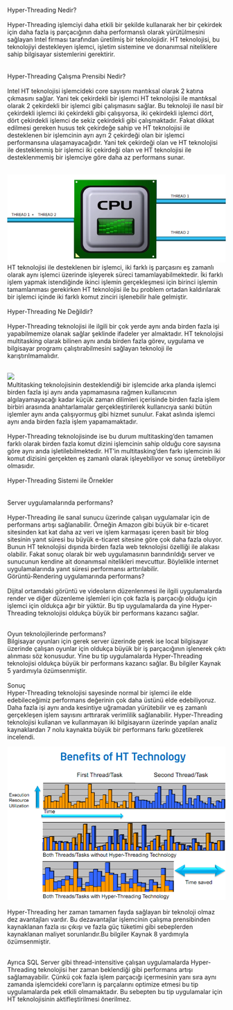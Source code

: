 
Hyper-Threading Nedir?<br><br>
	Hyper-Threading işlemciyi daha etkili bir şekilde kullanarak her bir çekirdek için daha fazla iş parçacığının daha performanslı olarak yürütülmesini sağlayan Intel firması tarafından üretilmiş bir teknolojidir.  HT teknolojisi, bu teknolojiyi destekleyen işlemci, işletim sistemine ve donanımsal niteliklere sahip bilgisayar sistemlerini gerektirir. <br>
<br><br>
Hyper-Threading Çalışma Prensibi Nedir?<br><br>
	Intel HT teknolojisi işlemcideki core sayısını mantıksal olarak 2 katına çıkmasını sağlar. Yani tek çekirdekli bir işlemci HT teknolojisi ile mantıksal olarak 2 çekirdekli bir işlemci gibi çalışmasını sağlar. Bu teknoloji ile nasıl bir çekirdekli işlemci iki çekirdekli gibi çalışıyorsa, iki çekirdekli işlemci dört, dört çekirdekli işlemci de sekiz çekirdekli gibi çalışmaktadır. Fakat dikkat edilmesi gereken husus tek çekirdeğe sahip ve HT teknolojisi ile desteklenen bir işlemcinin ayrı ayrı 2 çekirdeği olan bir işlemci performansına ulaşamayacağıdır. Yani tek çekirdeği olan ve HT teknolojisi ile desteklenmiş bir işlemci iki çekirdeği olan ve HT teknolojisi ile desteklenmemiş bir işlemciye göre daha az performans sunar.<br><br>

<img src="https://raw.githubusercontent.com/KursatCAKAL/Posts_BackUp/master/Hyper%20Threading/HyperThreading_1.png"><br>
HT teknolojisi ile desteklenen bir işlemci, iki farklı iş parçasını eş zamanlı olarak aynı işlemci üzerinde işleyerek süreci tamamlayabilmektedir. İki farklı işlem yapmak istendiğinde ikinci işlemin gerçekleşmesi için birinci işlemin tamamlanması gerekirken HT teknolojisi ile bu problem ortadan kaldırılarak bir işlemci içinde iki farklı komut zinciri işlenebilir hale gelmiştir.<br><br>
Hyper-Threading Ne Değildir?<br><br>
	Hyper-Threading teknolojisi ile ilgili bir çok yerde aynı anda birden fazla işi yapabilmemize olanak sağlar şeklinde ifadeler yer almaktadır. HT teknolojisi multitasking olarak bilinen aynı anda birden fazla görev, uygulama ve bilgisayar programı çalıştırabilmesini sağlayan teknoloji ile karıştırılmamalıdır.<br><br>

<img src="https://raw.githubusercontent.com/KursatCAKAL/Posts_BackUp/master/Hyper%20Threading/HyperThreading_2.png"><br>
Multitasking teknolojisinin desteklendiği bir işlemcide arka planda işlemci birden fazla işi aynı anda yapmamasına rağmen kullanıcının algılayamayacağı kadar küçük zaman dilimleri içerisinde birden fazla işlem birbiri arasında anahtarlamalar gerçekleştirilerek kullanıcıya sanki bütün işlemler aynı anda çalışıyormuş gibi hizmet sunulur. Fakat aslında işlemci aynı anda birden fazla işlem yapamamaktadır. 
<br><br>
Hyper-Threading teknolojisinde ise bu durum multitasking’den tamamen farklı olarak birden fazla komut dizini işlemcinin sahip olduğu core sayısına göre aynı anda işletilebilmektedir. HT’in multitasking’den farkı işlemcinin iki komut dizisini gerçekten eş zamanlı olarak işleyebiliyor ve sonuç üretebiliyor olmasıdır.<br><br>
Hyper-Threading Sistemi ile Örnekler<br><br><br>
Server uygulamalarında performans?<br><br>
Hyper-Threading ile sanal sunucu üzerinde çalışan uygulamalar için de performans artışı sağlanabilir. Örneğin Amazon gibi büyük bir e-ticaret sitesinden kat kat daha az veri ve işlem karmaşası içeren basit bir blog sitesinin yanıt süresi bu büyük e-ticaret sitesine göre çok daha fazla oluyor. Bunun HT teknolojisi dışında birden fazla web teknolojisi özelliği ile alakası olabilir. Fakat sonuç olarak bir web uygulamasının barındırıldığı server ve sunucunun kendine ait donanımsal nitelikleri mevcuttur. Böylelikle internet uygulamalarında yanıt süresi performansı arttırılabilir.<br>
Görüntü-Rendering uygulamarında performans?<br><br>
	Dijital ortamdaki görüntü ve videoların düzenlenmesi ile ilgili uygulamalarda render ve diğer düzenleme işlemleri için çok fazla iş parçacığı olduğu için işlemci için oldukça ağır bir yüktür. Bu tip uygulamalarda da yine Hyper-Threading teknolojisi oldukça büyük bir performans kazancı sağlar.<br><br>

Oyun teknolojilerinde performans? <br>
	Bilgisayar oyunları için gerek server üzerinde gerek ise local bilgisayar üzerinde çalışan oyunlar için oldukça büyük bir iş parçacığının işlenerek çıktı alınması söz konusudur. Yine bu tip uygulamalarda Hyper-Threading teknolojisi oldukça büyük bir performans kazancı sağlar. Bu bilgiler Kaynak 5 yardımıyla özümsenmiştir.<br><br>
	Sonuç<br>
Hyper-Threading teknolojisi sayesinde normal bir işlemci ile elde edebileceğimiz performans değerinin çok daha üstünü elde edebiliyoruz. Daha fazla işi aynı anda kesintiye uğramadan yürütebilir ve eş zamanlı gerçekleşen işlem sayısını arttırarak verimlilik sağlanabilir. Hyper-Threading teknolojisi kullanan ve kullanmayan iki bilgisayarın üzerinde yapılan analiz kaynaklardan 7 nolu kaynakta büyük bir performans farkı gözetilerek incelendi. <br>



<img src="https://raw.githubusercontent.com/KursatCAKAL/Posts_BackUp/master/Hyper%20Threading/HyperThreading_3.png">
<br><br>
Hyper-Threading her zaman tamamen fayda sağlayan bir teknoloji olmaz dez avantajları vardır. Bu dezavantajlar işlemcinin çalışma prensibinden kaynaklanan fazla ısı çıkışı ve fazla güç tüketimi gibi sebeplerden kaynaklanan maliyet sorunlarıdır.Bu bilgiler Kaynak 8 yardımıyla özümsenmiştir.<br><br>

Ayrıca SQL Server gibi thread-intensitive çalışan uygulamalarda Hyper-Threading teknolojisi her zaman beklendiği gibi performans artışı sağlamayabilir. Çünkü çok fazla işlem parçacığı içermesinin yanı sıra aynı zamanda işlemcideki core’ların iş parçalarını optimize etmesi bu tip uygulamalarda pek etkili olmamaktadır. Bu sebepten bu tip uygulamalar için HT teknolojisinin aktifleştirilmesi önerilmez. 


